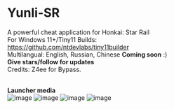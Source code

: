 # Yunli-SR
A powerful cheat application for Honkai: Star Rail<br>
For Windows 11+/Tiny11 Builds: <br>
https://github.com/ntdevlabs/tiny11builder
<br>
Multilangual: English, Russian, Chinese
**Coming soon** :)<br>**Give stars/follow for updates**<br>
Credits: Z4ee for Bypass.<br><br>

**Launcher media**<br>
![image](https://github.com/user-attachments/assets/a39446a0-33e5-4f77-bb0d-16f3da0c6c86)
![image](https://github.com/user-attachments/assets/d9c77796-b0cb-4910-80c3-b899082de894)
![image](https://github.com/user-attachments/assets/21163a5e-f847-48e8-aab4-d651bb5e7865)
![image](https://github.com/user-attachments/assets/78568d45-7f96-4314-a004-3c5f171bbfe0)
